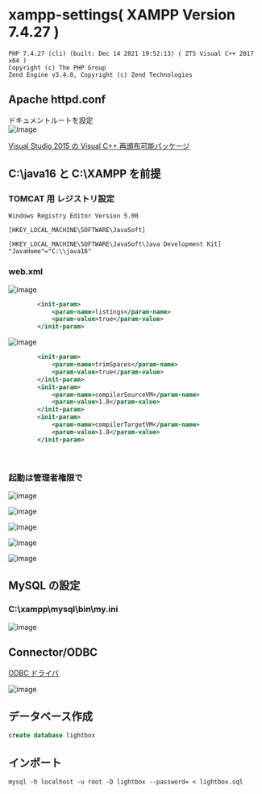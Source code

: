 # xampp-settings( XAMPP Version 7.4.27 )
```
PHP 7.4.27 (cli) (built: Dec 14 2021 19:52:13) ( ZTS Visual C++ 2017 x64 )
Copyright (c) The PHP Group
Zend Engine v3.4.0, Copyright (c) Zend Technologies
```
## Apache httpd.conf
ドキュメントルートを設定\
![image](https://user-images.githubusercontent.com/1501327/157797077-d2723772-6072-4c7e-8083-6cdf8b7ac2ca.png)


[Visual Studio 2015 の Visual C++ 再頒布可能パッケージ](https://www.microsoft.com/ja-jp/download/details.aspx?id=48145)

## C:\java16 と C:\XAMPP を前提

### TOMCAT 用 レジストリ設定
```
Windows Registry Editor Version 5.00

[HKEY_LOCAL_MACHINE\SOFTWARE\JavaSoft]

[HKEY_LOCAL_MACHINE\SOFTWARE\JavaSoft\Java Development Kit]
"JavaHome"="C:\\java16"
```
### web.xml
![image](https://user-images.githubusercontent.com/1501327/157796064-d2a50ec5-c80b-48d0-ad50-7ac687d74c30.png)
```xml
        <init-param>
            <param-name>listings</param-name>
            <param-value>true</param-value>
        </init-param>
```
![image](https://user-images.githubusercontent.com/1501327/157795752-fae270c3-edf0-4f1f-b8b8-21fac2f69e37.png)
```xml
        <init-param>
            <param-name>trimSpaces</param-name>
            <param-value>true</param-value>
        </init-param>
        <init-param>
            <param-name>compilerSourceVM</param-name>
            <param-value>1.8</param-value>
        </init-param>
        <init-param>
            <param-name>compilerTargetVM</param-name>
            <param-value>1.8</param-value>
        </init-param>
```

<br>

### 起動は管理者権限で
![image](https://user-images.githubusercontent.com/1501327/156975831-d5a147ec-ca9c-46bc-886c-6e7e5a7da6c6.png)

![image](https://user-images.githubusercontent.com/1501327/156976102-e448f722-6956-44ff-97eb-534c89a0920f.png)

![image](https://user-images.githubusercontent.com/1501327/158916638-988a77d6-55cc-426c-a67f-4698a4ae7236.png)

![image](https://user-images.githubusercontent.com/1501327/158917061-61a6c569-8d19-44da-aef0-70c93c344fc6.png)


![image](https://user-images.githubusercontent.com/1501327/156976052-a376f120-86b2-4f73-94c9-b3ae049a372b.png)

## MySQL の設定
### C:\xampp\mysql\bin\my.ini

![image](https://user-images.githubusercontent.com/1501327/156976420-7b22dfbb-96e9-4d79-ad49-b5e7dba1845e.png)

## Connector/ODBC
[ODBC ドライバ](https://dev.mysql.com/downloads/connector/odbc/)

![image](https://user-images.githubusercontent.com/1501327/157796595-18e0f77c-4bc7-46fc-8893-cde12db08873.png)

## データベース作成
```sql
create database lightbox
```

## インポート
```
mysql -h localhost -u root -D lightbox --password= < lightbox.sql
```
